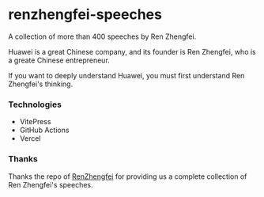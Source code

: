 # renzhengfei-speeches

A collection of more than 400 speeches by Ren Zhengfei.

Huawei is a great Chinese company, and its founder is Ren Zhengfei, who is a greate Chinese entrepreneur.

If you want to deeply understand Huawei, you must first understand Ren Zhengfei's thinking.

### Technologies

- VitePress
- GitHub Actions
- Vercel

### Thanks

Thanks the repo of [RenZhengfei](https://github.com/ttpianobirds/RenZhengfei) for providing us a complete collection of Ren Zhengfei's speeches.
